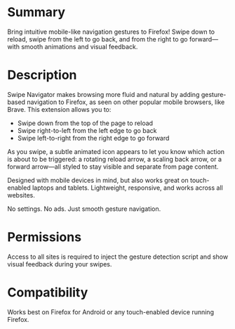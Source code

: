 # Summary

Bring intuitive mobile-like navigation gestures to Firefox! Swipe down to reload, swipe from the left to go back, and from the right to go forward—with smooth animations and visual feedback.

# Description

Swipe Navigator makes browsing more fluid and natural by adding gesture-based navigation to Firefox, as seen on other popular mobile browsers, like Brave. This extension allows you to:

- Swipe down from the top of the page to reload
- Swipe right-to-left from the left edge to go back
- Swipe left-to-right from the right edge to go forward

As you swipe, a subtle animated icon appears to let you know which action is about to be triggered: a rotating reload arrow, a scaling back arrow, or a forward arrow—all styled to stay visible and separate from page content.

Designed with mobile devices in mind, but also works great on touch-enabled laptops and tablets. Lightweight, responsive, and works across all websites.

No settings. No ads. Just smooth gesture navigation.

# Permissions

Access to all sites is required to inject the gesture detection script and show visual feedback during your swipes.

# Compatibility

Works best on Firefox for Android or any touch-enabled device running Firefox.
